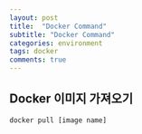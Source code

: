 ```yaml
---
layout: post
title:  "Docker Command"
subtitle: "Docker Command"
categories: environment
tags: docker
comments: true
---
```



## Docker 이미지 가져오기
```
docker pull [image name]
```

